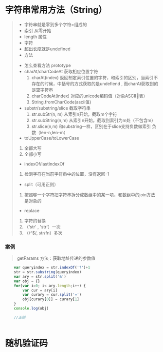 
# 字符串常用方法（String）

> - 字符串就是零到多个字符=组成的
> - 索引 从零开始
> - length 属性
> - 字符
> - 超出长度就是undefined
> - 方法
>  + 怎么查看方法  prototype
>  + charAt/charCodeAt 获取相应位置字符
>    1. charAt(index) 返回制定索引位置的字符，和索引的区别，当索引不存在的时候，中括号的方式获取的是undefiend , 而charAt获取到的是空字符串  
>    2. charCodeAt(index) 对应的unicode编码值（对象ASCII🐎表）
>    3. String.fromCharCode(ascii值)
>  + substr/substring/slice 截取字符串
>    1. str.subStr(n, m) 从索引n开始，截取m个字符
>    2. str.subString(n,m) 从索引n开始，截取到索引为m处（不包含m）
>    3. str.slice(n,m) 和substring一样，区别在于slice支持负数做索引 负数（len-n,len-m）
>   + toUpperCase/toLowerCase
>    1. 全部大写
>    2. 全部小写
>   + indexOf/lastIndexOf
>    1. 检测字符在当前字符串中的位置，没有返回-1
>   + split（可用正则）
>    1. 按照够一个字符把字符串拆分成数组中的某一项，和数组中的join方法是对象的
>   + replace
>    1. 字符的替换
>    2. （‘str' , 'str'）一次
>    3.  （/^$/, str/fn）多次

### 案例
> getParams 方法：获取地址传递的参数值
```javascript
	var queryindex = str.indexOf('?')+1
	str = str.substring(queryindex)
	var ary = str.split('&')
	var obj = {}
	for(var i=0; i< ary.length;i++) {
		var cur = ary[i]
		var curary = cur.split('=')
		obj[curary[0]] = curary[1]
	}
	console.log(obj)
	
	//正则
	
```


# 随机验证码